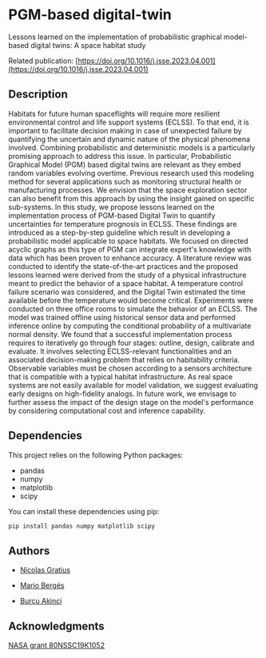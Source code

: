 # PGM-based digital-twin

Lessons learned on the implementation of probabilistic graphical model-based digital twins: A space habitat study

Related publication: [https://doi.org/10.1016/j.jsse.2023.04.001](https://doi.org/10.1016/j.jsse.2023.04.001)

## Description

Habitats for future human spaceflights will require more resilient environmental control and life support systems (ECLSS). To that end, it is important to facilitate decision making in case of unexpected failure by quantifying the uncertain and dynamic nature of the physical phenomena involved. Combining probabilistic and deterministic models is a particularly promising approach to address this issue. In particular, Probabilistic Graphical Model (PGM) based digital twins are relevant as they embed random variables evolving overtime. Previous research used this modeling method for several applications such as monitoring structural health or manufacturing processes. We envision that the space exploration sector can also benefit from this approach by using the insight gained on specific sub-systems. In this study, we propose lessons learned on the implementation process of PGM-based Digital Twin to quantify uncertainties for temperature prognosis in ECLSS. These findings are introduced as a step-by-step guideline which result in developing a probabilistic model applicable to space habitats. We focused on directed acyclic graphs as this type of PGM can integrate expert's knowledge with data which has been proven to enhance accuracy. A literature review was conducted to identify the state-of-the-art practices and the proposed lessons learned were derived from the study of a physical infrastructure meant to predict the behavior of a space habitat. A temperature control failure scenario was considered, and the Digital Twin estimated the time available before the temperature would become critical. Experiments were conducted on three office rooms to simulate the behavior of an ECLSS. The model was trained offline using historical sensor data and performed inference online by computing the conditional probability of a multivariate normal density. We found that a successful implementation process requires to iteratively go through four stages: outline, design, calibrate and evaluate. It involves selecting ECLSS-relevant functionalities and an associated decision-making problem that relies on habitability criteria. Observable variables must be chosen according to a sensors architecture that is compatible with a typical habitat infrastructure. As real space systems are not easily available for model validation, we suggest evaluating early designs on high-fidelity analogs. In future work, we envisage to further assess the impact of the design stage on the model's performance by considering computational cost and inference capability.

## Dependencies

This project relies on the following Python packages:

- pandas
- numpy
- matplotlib
- scipy

You can install these dependencies using pip:

```bash
pip install pandas numpy matplotlib scipy
```

## Authors

* [Nicolas Gratius](https://www.linkedin.com/in/nicolas-gratius-3360b0110/)

* [Mario Bergés](https://www.cmu.edu/cee/people/faculty/berges.html)

* [Burcu Akinci](https://www.cmu.edu/cee/people/faculty/akinci.html)

## Acknowledgments

[NASA grant 80NSSC19K1052](https://govtribe.com/award/federal-grant-award/grant-for-research-80nssc19k1052)
